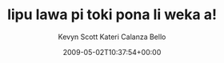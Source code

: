 ---
title: 'lipu lawa pi toki pona li weka a!'
posts: 3
hash: 'tKUSEUNc'
author: 'Kevyn Scott Kateri Calanza Bello'
date: 2009-05-02T10:37:54+00:00
sources:
  - https://tokipona.yahoogroups.narkive.com/tKUSEUNc
---
